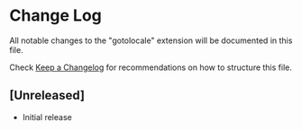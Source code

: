 # Change Log

All notable changes to the "gotolocale" extension will be documented in this file.

Check [Keep a Changelog](http://keepachangelog.com/) for recommendations on how to structure this file.

## [Unreleased]

- Initial release